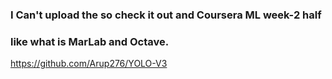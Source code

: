 ### I Can't upload the so check it out and Coursera ML week-2 half
### like what is MarLab and Octave.  
https://github.com/Arup276/YOLO-V3